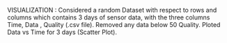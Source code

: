VISUALIZATION : 
Considered a random Dataset with respect to rows and columns which
contains 3 days of sensor data, with the three columns Time, Data , Quality (.csv file).
Removed any data below 50 Quality. Ploted Data vs Time for 3 days (Scatter Plot).
